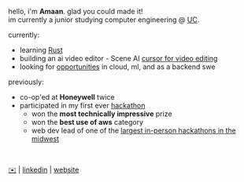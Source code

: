 hello, i'm **Amaan**. glad you could made it!
<br />
im currently a junior studying computer engineering @ [UC](https://www.uc.edu/).

currently:
- learning [Rust](https://doc.rust-lang.org/book/)
- building an ai video editor - Scene AI [cursor for video editing](https://trysceneai.vercel.app)
- looking for [opportunities](https://amaanbilwarcom.vercel.app/resume) in cloud, ml, and as a backend swe

previously:
- co-op'ed at **Honeywell** twice
- participated in my first ever [hackathon](https://www.linkedin.com/posts/aniruddhan-ramesh-7854a0221_im-beyond-excited-to-share-that-my-team-activity-7302402548357857280-JjZy?utm_source=share&utm_medium=member_desktop&rcm=ACoAAD6CRZEBddecKFUeZqS7s8HAXqDXvhaUCB8)
    - won the **most technically impressive** prize
    - won the **best use of aws** category
    - web dev lead of one of the [largest in-person hackathons in the midwest](https://revolutionuc.com/)

<br />


[✉️](mailto:bilwarad@mail.uc.edu) | [linkedin](https://www.linkedin.com/in/amaanbilwar/) | [website](https://amaanbilwarcom.vercel.app/)
